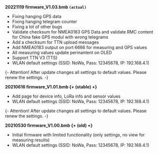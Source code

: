 
**20221119 firmware_V1.03.bmb `(actual)`**

* Fixing hanging GPS data
* Fixing hanging telegram counter
* Fixing a lot of other bugs
* Validate checksum for NMEA0183 GPS Data and validate RMC content for China fake GPS modul with wrong telegrams
* Add a checksum for TTN upload messages
* Add NMEA0183 output on port 6666 for measuring and GPS values
* All measuring values update permantent on OLED
* Support TTN V3 (TTS)
* WLAN default settings (SSID: NoWa, Pass: 12345678, IP: 192.168.4.1)

{- Attention! After update changes all settings to default values. Please renew the settings. -}


**20210616 firmware_V1.01.bmb {+ (stable) +}**

* Add page for device info, LoRa info and sensor values
* WLAN default settings (SSID: NoWa, Pass: 12345678, IP: 192.168.4.1)

{- Attention! After update changes all settings to default values. Please renew the settings. -}


**20210530 firmware_V1.00.bmb {+ (old) +}**

* Initial firmware with limited functionality (only settings, no view for measuring results)
* WLAN default settings (SSID: NoWa, Pass: 12345678, IP: 192.168.4.1)

